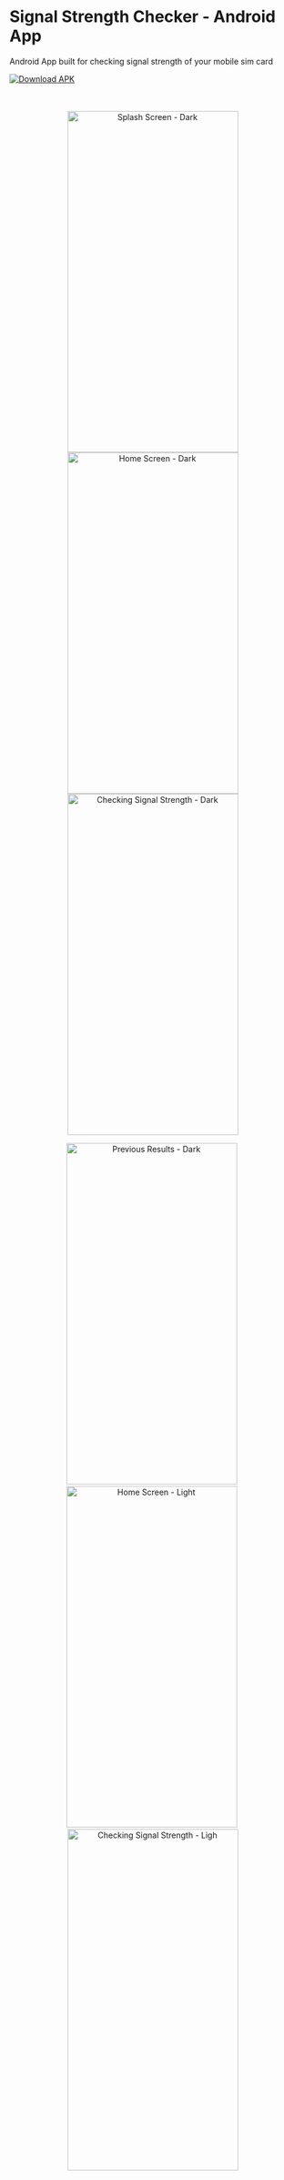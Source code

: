 # Signal Strength Checker - Android App

Android App built for checking signal strength of your mobile sim card

<a href="apk/v1.apk" download>
  <img src="images/button.png" alt="Download APK">
</a>
<br/><br/><br/>

<div align="center">
<p float="left">
  <img title="Splash Screen - Dark" src="images/splash-screen.png" width="300" height="600" />
  <img title="Home Screen - Dark" src="images/home-screen.png" width="300" height="600"/>
  <img title="Checking Signal Strength - Dark" src="images/working.png" width="300" height="600"/>
</p>
<p float="left">
  <img title="Previous Results - Dark" src="images/previous-results-screen.png" width="300" height="600"/>&nbsp;
  <img title="Home Screen - Light" src="images/home-screen-light.png" width="300" height="600"/>&nbsp;
  <img title="Checking Signal Strength - Ligh" src="images/working-light.png" width="300" height="600"/>
</p>
</div>
